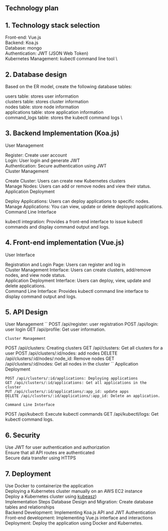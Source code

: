 ## Technology plan
## 1. Technology stack selection
Front-end: Vue.js \
Backend: Koa.js \
Database: mongo\
Authentication: JWT (JSON Web Token) \
Kubernetes Management: kubectl command line tool \
## 2. Database design
Based on the ER model, create the following database tables:

users table: stores user information \
clusters table: stores cluster information \
nodes table: store node information \
applications table: store application information \
command_logs table: stores the kubectl command logs \
## 3. Backend Implementation (Koa.js)
User Management

Register: Create user account \
Login: User login and generate JWT \
Authentication: Secure authentication using JWT \
Cluster Management

Create Cluster: Users can create new Kubernetes clusters \
Manage Nodes: Users can add or remove nodes and view their status.
Application Deployment

Deploy Applications: Users can deploy applications to specific nodes.
Manage Applications: You can view, update or delete deployed applications.
Command Line Interface

kubectl integration: Provides a front-end interface to issue kubectl commands and display command output and logs.
## 4. Front-end implementation (Vue.js)
User Interface


Registration and Login Page: Users can register and log in \
Cluster Management Interface: Users can create clusters, add/remove nodes, and view node status.\
Application Deployment Interface: Users can deploy, view, update and delete applications.\
Command Line Interface: Provides kubectl command line interface to display command output and logs.

## 5. API Design
User Management
``
POST /api/register: user registration
POST /api/login: user login
GET /api/profile: Get user information.
```
Cluster Management
```
POST /api/clusters: Creating clusters
GET /api/clusters: Get all clusters for a user
POST /api/clusters/:id/nodes: add nodes
DELETE /api/clusters/:id/nodes/:node_id: Remove nodes
GET /api/clusters/:id/nodes: Get all nodes in the cluster
``
Application Deployment
```
POST /api/clusters/:id/applications: Deploying applications
GET /api/clusters/:id/applications: Get all applications in the cluster
PUT /api/clusters/:id/applications/:app_id: update apps
DELETE /api/clusters/:id/applications/:app_id: Delete an application.
``
Command Line Interface
```
POST /api/kubectl: Execute kubectl commands
GET /api/kubectl/logs: Get kubectl command logs.

## 6. Security
Use JWT for user authentication and authorization \
Ensure that all API routes are authenticated \
Secure data transfer using HTTPS

## 7. Deployment
Use Docker to containerize the application \
Deploying a Kubernetes cluster manually on an AWS EC2 instance \
Deploy a Kubernetes cluster using [kubeasz](https://github.com/easzlab/kubeasz/blob/master/docs/guide/dashboard.md)) \
Implementation Steps
Database Design and Migration: Create database tables and relationships \
Backend Development: Implementing Koa.js API and JWT Authentication \
Front-end development: Implementing Vue.js interface and interactions \
Deployment: Deploy the application using Docker and Kubernetes.